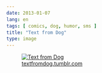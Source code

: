```yaml
---
date: 2013-01-07
lang: en
tags: [ comics, dog, humor, sms ]
title: "Text from Dog"
type: image
---
```


<figure style="width: 640px">
<a href="http://textfromdog.tumblr.com"><img
src="tumblr_m7ie55Dfp21rt9zy5o1_1280.png"
srcset="tumblr_m7ie55Dfp21rt9zy5o1_1280.png 640w, tumblr_m7ie55Dfp21rt9zy5o1_1280-200x300.png 200w"
sizes="(max-width: 640px) 100vw, 640px" width="640" height="960"
alt="Text from Dog" /></a>
<figcaption><a
href="http://textfromdog.tumblr.com">textfromdog.tumblr.com</a></figcaption>
</figure>


